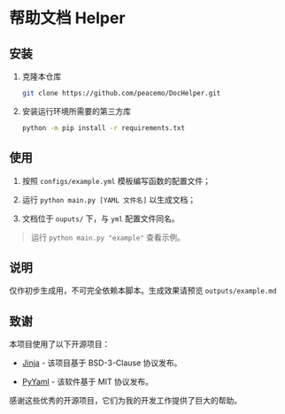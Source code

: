 # 帮助文档 Helper

## 安装

1. 克隆本仓库 

    ```bash
    git clone https://github.com/peacemo/DocHelper.git
    ```

2. 安装运行环境所需要的第三方库 
    
    ```bash
    python -m pip install -r requirements.txt
    ```

## 使用

1. 按照 `configs/example.yml` 模板编写函数的配置文件；

2. 运行 `python main.py [YAML 文件名]` 以生成文档；

3. 文档位于 `ouputs/` 下，与 `yml` 配置文件同名。

> 运行 `python main.py "example"` 查看示例。

## 说明

仅作初步生成用，不可完全依赖本脚本。生成效果请预览 `outputs/example.md`

## 致谢

本项目使用了以下开源项目：

- [Jinja](https://github.com/pallets/jinja) - 该项目基于 BSD-3-Clause 协议发布。

- [PyYaml](https://github.com/yaml/pyyaml) - 该软件基于 MIT 协议发布。

感谢这些优秀的开源项目，它们为我的开发工作提供了巨大的帮助。
